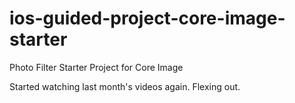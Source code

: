 # ios-guided-project-core-image-starter
Photo Filter Starter Project for Core Image


Started watching last month's videos again. Flexing out. 

